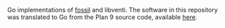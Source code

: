Go implementations of [fossil](http://doc.cat-v.org/plan_9/4th_edition/papers/fossil/) and libventi.
The software in this repository was translated to Go from the Plan 9 source code, available [here](http://plan9.bell-labs.com/plan9/index.html).
